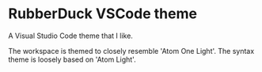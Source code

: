 # RubberDuck VSCode theme
A Visual Studio Code theme that I like.

The workspace is themed to closely resemble 'Atom One Light'.
The syntax theme is loosely based on 'Atom Light'.



